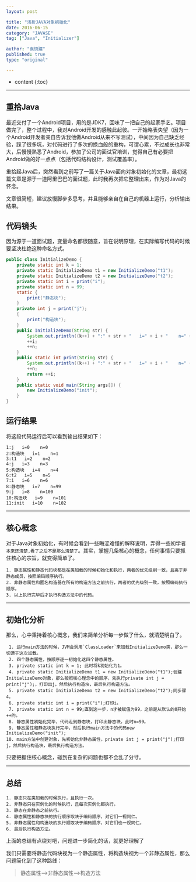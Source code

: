 ```yaml
---
layout: post

title: "浅析JAVA对象初始化"
date: 2016-06-15
category: "JAVASE"
tag: ["Java", "Initializer"]

author: "袁慎建"
published: true
type: "original"

---
```


* content
{:toc}


---

## 重拾Java
最近交付了一个Android项目，用的是JDK7，回味了一把自己的起家手艺。项目做完了，整个过程中，我对Android开发的感触此起彼。一开始略表失望（因为一个Android开发者亲自告诉我他做Android从来不写测试），中间因为自己缺乏经验，踩了很多坑，对代码进行了多次的换血般的重构，可谓心累，不过成长也非常大，后慢慢熟悉了Android，参加了公司的面试官培训，觉得自己有必要把Android做的好一点点（包括代码结构设计，测试覆盖率）。

重拾起Java后，突然看到之前写了一篇关于Java面向对象初始化的文章，最初这篇文章是源于一道阿里巴巴的面试题，此时我再次把它整理出来，作为对Java的怀念。

文章很简短，建议放慢脚步多思考，并且能够亲自在自己的机器上运行，分析输出结果。

## 代码镜头
因为源于一道面试题，变量命名都很随意，旨在说明原理，在实际编写代码的时候要坚决杜绝这种命名方式。

```java
public class InitializeDemo {
	private static int k = 1;
	private static InitializeDemo t1 = new InitializeDemo("t1");
	private static InitializeDemo t2 = new InitializeDemo("t2");
	private static int i = print("i");
	private static int n = 99;
	static {
		print("静态块");
	}
	private int j = print("j");
	{
		print("构造块");
	}
	public InitializeDemo(String str) {
		System.out.println((k++) + ":" + str + "   i=" + i + "    n=" + n);
		++i;
		++n;
	}
	public static int print(String str) {
		System.out.println((k++) + ":" + str + "   i=" + i + "    n=" + n);
		++n;
		return ++i;
	}
	public static void main(String args[]) {
		new InitializeDemo("init");
	}
}
```

## 运行结果
将这段代码运行后可以看到输出结果如下：

```
1:j   i=0    n=0
2:构造块   i=1    n=1
3:t1   i=2    n=2
4:j   i=3    n=3
5:构造块   i=4    n=4
6:t2   i=5    n=5
7:i   i=6    n=6
8:静态块   i=7    n=99
9:j   i=8    n=100
10:构造块   i=9    n=101
11:init   i=10    n=102
```

---

## 核心概念
对于Java对象初始化，有时候会看到一些晦涩难懂的解释说明，弄得一些初学者`本来还清楚,看了之后不是那么清楚了`。其实，掌握几条核心的概念，任何事情只要抓住核心的宗旨，就变得简单了。

```
1. 静态属性和静态代码块都是在类加载的时候初始化和执行，两者的优先级别一致，且高于非静态成员，按照编码顺序执行。
2. 非静态属性和匿名构造器在所有的构造方法之前执行，两者的优先级别一致，按照编码执行顺序。
3. 以上执行完毕后才执行构造方法中的代码。
```
---

## 初始化分析
那么，心中秉持着核心概念，我们来简单分析每一步做了什么，就清楚明白了。

```
 1. 运行main方法的时候，JVM会调用`ClassLoader`来加载InitializeDemo类，那么一切源于这次加载。
 2. 四个静态属性，按顺序逐一初始化这四个静态属性。
 3. private static int k = 1; 此时将k初始化为1。
 4. private static InitializeDemo t1 = new InitializeDemo("t1");创建InitializeDemo对象，那么按照核心理念中的顺序，先执行private int j = print("j");，打印出j，然后执行构造块，最后执行构造方法。
 5. private static InitializeDemo t2 = new InitializeDemo("t2");同步骤4。
 6. private static int i = print("i");打印i。
 7. private static int n = 99;直到这一步，n才被赋值为99，之前是从默认的0开始++的。
 8. 静态属性初始化完毕，代码走到静态块，打印出静态块，此时n=99。
 9. 静态属性和静态块执行完毕，然后执行main方法中的代码new InitializeDemo("init");
10. main方法中创建对象，先初始化非静态属性，private int j = print("j");打印j，然后执行构造块，最后执行构造方法。
```
只要把握住核心概念，碰到在复杂的问题也都不会乱了分寸。  

---

## 总结

```
1. 静态只在类加载的时候执行，且执行一次。
2. 非静态只在实例化的时候执行，且每次实例化都执行。
3. 静态在非静态之前执行。
4. 静态属性和静态块的执行顺序取决于编码顺序，对它们一视同仁。
5. 非静态属性和构造块的执行顺取决于编码顺序，对它们也一视同仁。
6. 最后执行构造方法。
```

上面的总结有点绕对吧，问题进一步简化的话，就更好理解了

我们只需要将静态代码块视为一个静态属性，将构造块视为一个非静态属性，那么问题简化到了这种路线：

>静态属性-->非静态属性-->构造方法


